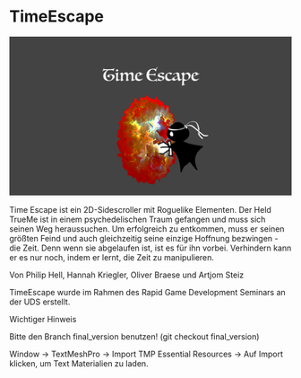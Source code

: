 # TimeEscape 

![TimeEscapeLogo](https://github.com/hannahkriegler/TimeEscape/blob/master/TimeEscape_Logo.png)


Time Escape ist ein 2D-Sidescroller mit Roguelike Elementen. Der Held TrueMe ist in einem psychedelischen Traum gefangen und muss sich seinen Weg heraussuchen. Um erfolgreich zu entkommen, muss er seinen größten Feind und auch gleichzeitig seine einzige Hoffnung bezwingen - die Zeit. Denn wenn sie abgelaufen ist, ist es für ihn vorbei. Verhindern kann er es nur noch, indem er lernt, die Zeit zu manipulieren.

Von Philip Hell, Hannah Kriegler, Oliver Braese und Artjom Steiz

TimeEscape wurde im Rahmen des Rapid Game Development Seminars an der UDS erstellt.

Wichtiger Hinweis

Bitte den Branch final_version benutzen! (git checkout final_version)

Window -> TextMeshPro -> Import TMP Essential Resources -> Auf Import klicken, um Text Materialien zu laden.
